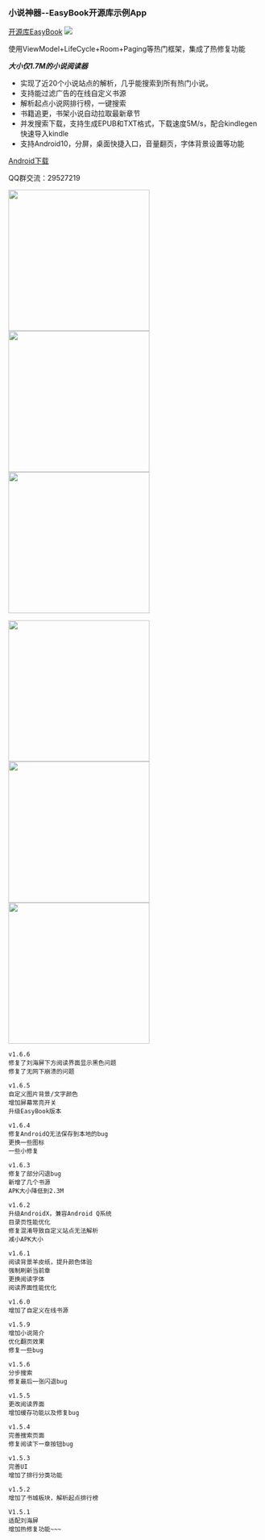 ### 小说神器--EasyBook开源库示例App

[开源库EasyBook](https://github.com/Zzzia/EasyBook)
[![](https://jitpack.io/v/Zzzia/EasyBook.svg)](https://jitpack.io/#Zzzia/EasyBook)


使用ViewModel+LifeCycle+Room+Paging等热门框架，集成了热修复功能

***大小仅1.7M的小说阅读器***

* 实现了近20个小说站点的解析，几乎能搜索到所有热门小说。
* 支持能过滤广告的在线自定义书源
* 解析起点小说网排行榜，一键搜索
* 书籍追更，书架小说自动拉取最新章节
* 并发搜索下载，支持生成EPUB和TXT格式，下载速度5M/s，配合kindlegen快速导入kindle
* 支持Android10，分屏，桌面快捷入口，音量翻页，字体背景设置等功能

[Android下载](http://qiniu.zzzia.net/book_latest.apk)

QQ群交流：29527219

<img src="https://github.com/Zzzia/Book/blob/master/screenshot/1.png" width="280"><img src="https://github.com/Zzzia/Book/blob/master/screenshot/2.png" width="280"><img src="https://github.com/Zzzia/Book/blob/master/screenshot/3.png" width="280">

<img src="https://github.com/Zzzia/Book/blob/master/screenshot/4.png" width="280"><img src="https://github.com/Zzzia/Book/blob/master/screenshot/5.png" width="280"><img src="https://github.com/Zzzia/Book/blob/master/screenshot/6.png" width="280">




~~~
v1.6.6
修复了刘海屏下方阅读界面显示黑色问题
修复了无网下崩溃的问题

v1.6.5
自定义图片背景/文字颜色
增加屏幕常亮开关
升级EasyBook版本

v1.6.4
修复AndroidQ无法保存到本地的bug
更换一些图标
一些小修复

v1.6.3
修复了部分闪退bug
新增了几个书源
APK大小降低到2.3M

v1.6.2
升级AndroidX，兼容Android Q系统
目录页性能优化
修复混淆导致自定义站点无法解析
减小APK大小

v1.6.1
阅读背景羊皮纸，提升颜色体验
强制刷新当前章
更换阅读字体
阅读界面性能优化

v1.6.0
增加了自定义在线书源

v1.5.9
增加小说简介
优化翻页效果
修复一些bug

v1.5.6
分步搜索
修复最后一张闪退bug

v1.5.5
更改阅读界面
增加缓存功能以及修复bug

v1.5.4
完善搜索页面
修复阅读下一章按钮bug

v1.5.3
完善UI
增加了排行分类功能

v1.5.2
增加了书城板块，解析起点排行榜

V1.5.1
适配刘海屏
增加热修复功能~~~
~~~